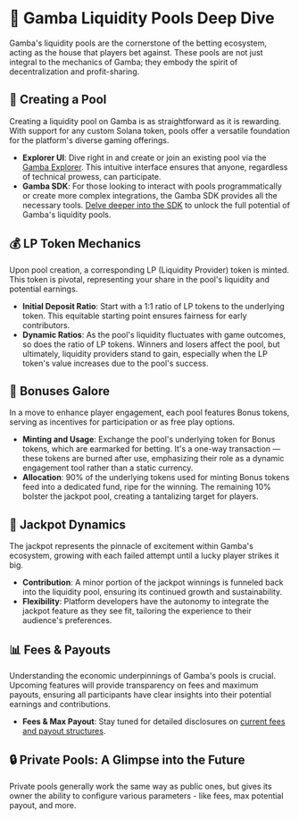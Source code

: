 # 🏦 Gamba Liquidity Pools Deep Dive

Gamba's liquidity pools are the cornerstone of the betting ecosystem, acting as the house that players bet against. These pools are not just integral to the mechanics of Gamba; they embody the spirit of decentralization and profit-sharing.

## 🚀 Creating a Pool

Creating a liquidity pool on Gamba is as straightforward as it is rewarding. With support for any custom Solana token, pools offer a versatile foundation for the platform's diverse gaming offerings.

- **Explorer UI**: Dive right in and create or join an existing pool via the [Gamba Explorer](https://explorer.gamba.so/create). This intuitive interface ensures that anyone, regardless of technical prowess, can participate.
- **Gamba SDK**: For those looking to interact with pools programmatically or create more complex integrations, the Gamba SDK provides all the necessary tools. [Delve deeper into the SDK](https://docs.gamba.so/sdk) to unlock the full potential of Gamba's liquidity pools.

## 💰 LP Token Mechanics

Upon pool creation, a corresponding LP (Liquidity Provider) token is minted. This token is pivotal, representing your share in the pool's liquidity and potential earnings.

- **Initial Deposit Ratio**: Start with a 1:1 ratio of LP tokens to the underlying token. This equitable starting point ensures fairness for early contributors.
- **Dynamic Ratios**: As the pool's liquidity fluctuates with game outcomes, so does the ratio of LP tokens. Winners and losers affect the pool, but ultimately, liquidity providers stand to gain, especially when the LP token's value increases due to the pool's success.

## 🎁 Bonuses Galore

In a move to enhance player engagement, each pool features Bonus tokens, serving as incentives for participation or as free play options.

- **Minting and Usage**: Exchange the pool's underlying token for Bonus tokens, which are earmarked for betting. It's a one-way transaction — these tokens are burned after use, emphasizing their role as a dynamic engagement tool rather than a static currency.
- **Allocation**: 90% of the underlying tokens used for minting Bonus tokens feed into a dedicated fund, ripe for the winning. The remaining 10% bolster the jackpot pool, creating a tantalizing target for players.

## 🎰 Jackpot Dynamics

The jackpot represents the pinnacle of excitement within Gamba's ecosystem, growing with each failed attempt until a lucky player strikes it big.

- **Contribution**: A minor portion of the jackpot winnings is funneled back into the liquidity pool, ensuring its continued growth and sustainability.
- **Flexibility**: Platform developers have the autonomy to integrate the jackpot feature as they see fit, tailoring the experience to their audience's preferences.

## 📊 Fees & Payouts

Understanding the economic underpinnings of Gamba's pools is crucial. Upcoming features will provide transparency on fees and maximum payouts, ensuring all participants have clear insights into their potential earnings and contributions.

- **Fees & Max Payout**: Stay tuned for detailed disclosures on [current fees and payout structures](https://explorer.gamba.so/fees).

## 🔒 Private Pools: A Glimpse into the Future

Private pools generally work the same way as public ones, but gives its owner the ability to configure various parameters - like fees, max potential payout, and more.
